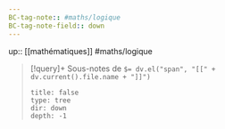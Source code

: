 ```yaml
---
BC-tag-note:: #maths/logique 
BC-tag-note-field:: down
---
```

up:: [[mathématiques]]
#maths/logique 

> [!query]+ Sous-notes de `$= dv.el("span", "[[" + dv.current().file.name + "]]")`
> ```breadcrumbs
> title: false
> type: tree
> dir: down
> depth: -1
> ```
